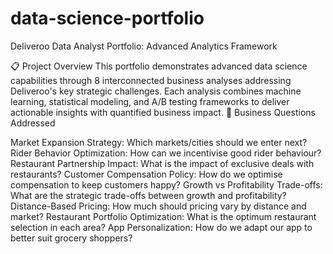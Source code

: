 # data-science-portfolio
Deliveroo Data Analyst Portfolio: Advanced Analytics Framework

📋 Project Overview
This portfolio demonstrates advanced data science capabilities through 8 interconnected business analyses addressing Deliveroo's key strategic challenges. Each analysis combines machine learning, statistical modeling, and A/B testing frameworks to deliver actionable insights with quantified business impact.
🎯 Business Questions Addressed

Market Expansion Strategy: Which markets/cities should we enter next?
Rider Behavior Optimization: How can we incentivise good rider behaviour?
Restaurant Partnership Impact: What is the impact of exclusive deals with restaurants?
Customer Compensation Policy: How do we optimise compensation to keep customers happy?
Growth vs Profitability Trade-offs: What are the strategic trade-offs between growth and profitability?
Distance-Based Pricing: How much should pricing vary by distance and market?
Restaurant Portfolio Optimization: What is the optimum restaurant selection in each area?
App Personalization: How do we adapt our app to better suit grocery shoppers?



